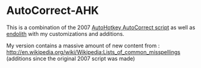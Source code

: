# AutoCorrect-AHK

This is a combination of the 2007 [AutoHotkey AutoCorrect script](http://www.autohotkey.com/download/AutoCorrect.ahk) as well as [endolith](https://gist.github.com/endolith/876629) with my customizations and additions.

My version contains a massive amount of new content from : http://en.wikipedia.org/wiki/Wikipedia:Lists_of_common_misspellings (additions since the original 2007 script was made)
